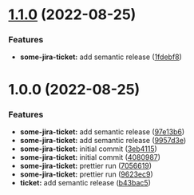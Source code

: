 # [1.1.0](https://github.com/rbelmega/crypto-trade-tmp-1/compare/v1.0.0...v1.1.0) (2022-08-25)


### Features

* **some-jira-ticket:** add semantic release ([1fdebf8](https://github.com/rbelmega/crypto-trade-tmp-1/commit/1fdebf8a833f9b37c1ca3b3d5db5fdff83a38b8f))

# 1.0.0 (2022-08-25)


### Features

* **some-jira-ticket:** add semantic release ([97e13b6](https://github.com/rbelmega/crypto-trade-tmp-1/commit/97e13b68c6f27dde06a20b30582e777f5c589dcb))
* **some-jira-ticket:** add semantic release ([9957d3e](https://github.com/rbelmega/crypto-trade-tmp-1/commit/9957d3e433729796ab0f4cd0b7c8edf5e2463c76))
* **some-jira-ticket:** initial commit ([3eb4115](https://github.com/rbelmega/crypto-trade-tmp-1/commit/3eb4115204cedfcddaec905e1aee37d7f6473cc9))
* **some-jira-ticket:** initial commit ([4080987](https://github.com/rbelmega/crypto-trade-tmp-1/commit/40809879f90a583dfe64610c54094b5bae674ae5))
* **some-jira-ticket:** prettier run ([7056619](https://github.com/rbelmega/crypto-trade-tmp-1/commit/7056619efcd5e82a0d49a6bd8d1633e01aea57d8))
* **some-jira-ticket:** prettier run ([9623ec9](https://github.com/rbelmega/crypto-trade-tmp-1/commit/9623ec95ae2c544d3e5e5eefa1c9d2c4eff107dd))
* **ticket:** add semantic release ([b43bac5](https://github.com/rbelmega/crypto-trade-tmp-1/commit/b43bac5dcebfae4c1e8dd9c3538707441075e3f4))
